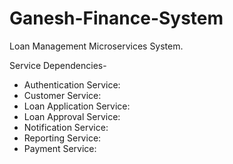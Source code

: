 # Ganesh-Finance-System
Loan Management Microservices System.

Service Dependencies-
  - Authentication Service:
  - Customer Service:
  - Loan Application Service:
  - Loan Approval Service:
  - Notification Service:
  - Reporting Service:
  - Payment Service:


